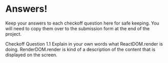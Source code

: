 # Answers!

Keep your answers to each checkoff question here for safe keeping. You will need to copy them over to the submission form at the end of the project.

Checkoff Question 1.1
Explain in your own words what ReactDOM.render is doing.
RenderDOM.render is kind of a description of the content that is displayed on the screen.
